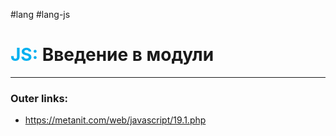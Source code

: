 #lang #lang-js
# <font color="#00b0f0">JS:</font> Введение в модули
---
### Outer links:
- https://metanit.com/web/javascript/19.1.php